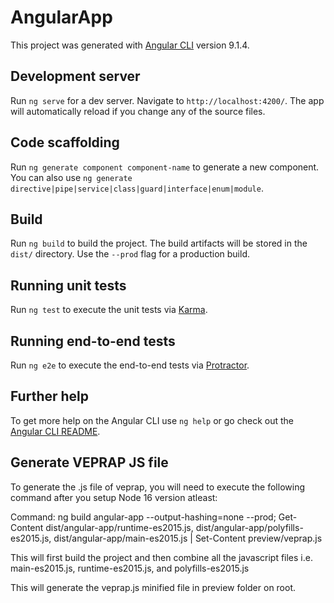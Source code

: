 # AngularApp

This project was generated with [Angular CLI](https://github.com/angular/angular-cli) version 9.1.4.

## Development server

Run `ng serve` for a dev server. Navigate to `http://localhost:4200/`. The app will automatically reload if you change any of the source files.

## Code scaffolding

Run `ng generate component component-name` to generate a new component. You can also use `ng generate directive|pipe|service|class|guard|interface|enum|module`.

## Build

Run `ng build` to build the project. The build artifacts will be stored in the `dist/` directory. Use the `--prod` flag for a production build.

## Running unit tests

Run `ng test` to execute the unit tests via [Karma](https://karma-runner.github.io).

## Running end-to-end tests

Run `ng e2e` to execute the end-to-end tests via [Protractor](http://www.protractortest.org/).

## Further help

To get more help on the Angular CLI use `ng help` or go check out the [Angular CLI README](https://github.com/angular/angular-cli/blob/master/README.md).

## Generate VEPRAP JS file

To generate the .js file of veprap, you will need to execute the following command after you setup Node 16 version atleast:

Command: ng build angular-app --output-hashing=none --prod; Get-Content dist/angular-app/runtime-es2015.js, dist/angular-app/polyfills-es2015.js, dist/angular-app/main-es2015.js | Set-Content preview/veprap.js

This will first build the project and then combine all the javascript files i.e. main-es2015.js, runtime-es2015.js, and polyfills-es2015.js

This will generate the veprap.js minified file in preview folder on root.
